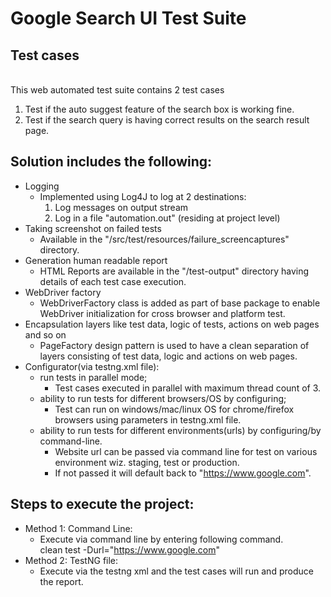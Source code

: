 # Google Search UI Test Suite

## Test cases
<br/>This web automated test suite contains 2 test cases
1.  Test if the auto suggest feature of the search box is working fine.
2.  Test if the search query is having correct results on the search result page.

## Solution includes the following:

* Logging
    - Implemented using Log4J to log at 2 destinations:
        1. Log messages on output stream
        2. Log in a file "automation.out" (residing at project level)
* Taking screenshot on failed tests
    - Available in the "/src/test/resources/failure_screencaptures" directory.
* Generation human readable report
    - HTML Reports are available in the "/test-output" directory having details of each test case execution.
* WebDriver factory
    - WebDriverFactory class is added as part of base package to enable WebDriver initialization for cross browser and platform test.
* Encapsulation layers like test data, logic of tests, actions on web pages and so on
    - PageFactory design pattern is used to have a clean separation of layers consisting of test data, logic
    and actions on web pages.
* Configurator(via testng.xml file):
  * run tests in parallel mode;
    - Test cases executed in parallel with maximum thread count of 3.
  * ability to run tests for different browsers/OS by configuring;
    - Test can run on windows/mac/linux OS for chrome/firefox browsers using parameters in testng.xml file.
  * ability to run tests for different environments(urls) by configuring/by command-line.
    - Website url can be passed via command line for test on various environment wiz. staging, test or production.
    - If not passed it will default back to "https://www.google.com".


## Steps to execute the project:

* Method 1: Command Line:
    * Execute via command line by entering following command.
    <br/>clean test -Durl="https://www.google.com"
* Method 2: TestNG file:
    * Execute via the testng xml and the test cases will run and produce the report.